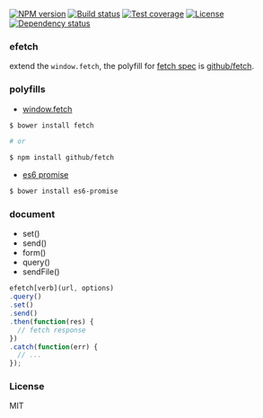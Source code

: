 [![NPM version][npm-img]][npm-url]
[![Build status][travis-img]][travis-url]
[![Test coverage][coveralls-img]][coveralls-url]
[![License][license-img]][license-url]
[![Dependency status][david-img]][david-url]

### efetch

extend the `window.fetch`,
the polyfill for [fetch spec](https://fetch.spec.whatwg.org/)
is [github/fetch](https://github.com/github/fetch).

### polyfills

* [window.fetch](https://github.com/github/fetch)

```sh
$ bower install fetch

# or

$ npm install github/fetch
```

* [es6 promise](https://github.com/components/es6-promise)

```sh
$ bower install es6-promise
```

### document

  - set()
  - send()
  - form()
  - query()
  - sendFile()

```js
efetch[verb](url, options)
.query()
.set()
.send()
.then(function(res) {
  // fetch response
})
.catch(function(err) {
  // ...
});
```

### License
MIT

[npm-img]: https://img.shields.io/npm/v/efetch.svg?style=flat-square
[npm-url]: https://npmjs.org/package/efetch
[travis-img]: https://img.shields.io/travis/coderhaoxin/efetch.svg?style=flat-square
[travis-url]: https://travis-ci.org/coderhaoxin/efetch
[coveralls-img]: https://img.shields.io/coveralls/coderhaoxin/efetch.svg?style=flat-square
[coveralls-url]: https://coveralls.io/r/coderhaoxin/efetch?branch=master
[license-img]: http://img.shields.io/badge/license-MIT-green.svg?style=flat-square
[license-url]: http://opensource.org/licenses/MIT
[david-img]: https://img.shields.io/david/coderhaoxin/efetch.svg?style=flat-square
[david-url]: https://david-dm.org/coderhaoxin/efetch
